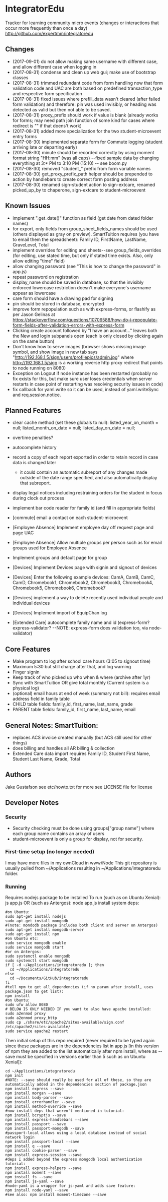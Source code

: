 # IntegratorEdu
Tracker for learning community micro events (changes or interactions that occur more frequently than once a day)
http://github.com/expertmm/integratoredu


## Changes
* (2017-09-01) do not allow making same username with different case, and allow different case when logging in
* (2017-08-31) condense and clean up web gui; make use of bootstrap classes
* (2017-08-31) trimmed redundant code from form handling now that form validation code and UAC are both based on predefined transaction_type and respective form specification
* (2017-08-31) fixed issues where prefill_data wasn't cleared (after failed form validation) and therefore: pin was used invisibly, or heading was detected as valid but then not able to be saved.
* (2017-08-31) proxy_prefix should work if value is blank (already works for forms; may need path join function of some kind for cases where redirect is "" if that doens't work)
* (2017-08-31) added more specialization for the two student-microevent entry forms
* (2017-08-30) implemented separate form for Commute logging (student arriving late or departing early)
* (2017-08-30) minute should be recorded correctly by using moment format string "HH:mm" (was all caps) --fixed sample data by changing everything at 3:* PM to 3:10 PM (15:10) -- see boom.py
* (2017-08-30) removed "student_" prefix from form variable names
* (2017-08-30) get_proxy_prefix_path helper should be prepended to action by handlebars to create correct form posting address
* (2017-08-30) renamed sign-student action to sign-extcare, renamed picked_up_by to chaperone, sign-extcare to student-microevent

## Known Issues
* implement ".get_date()" function as field (get date from dated folder names)
* for export, only fields from group_sheet_fields_names should be used (others displayed as gray on preview). SmartTuition requires (you have to email them the spreadsheet): Family ID, FirstName, LastName, GraveLevel, Total
* implement overrides for editing and sheets--see group_fields_overrides (for editing, use stated time, but only if stated time exists. Also, only allow editing "time" field)
* allow changing password (see "This is how to change the password" in app.js)
* repeat password on registration
* display_name should be saved in database, so that the invisibly enforced lowercase restriction doesn't make everyone's username appear as lowercase
* care form should have a drawing pad for signing
* pin should be stored in database, encrypted
* improve form repopulation such as with express-forms, or flashify as per Jason Gelinas at https://stackoverflow.com/questions/10706588/how-do-i-repopulate-form-fields-after-validation-errors-with-express-form
* Clicking create account followed by "I have an account..." leaves both the New and login subpanels open (each is only closed by clicking again on the same button)
* Don't know how to serve images (browser shows missing image symbol, and show image in new tab says "http://192.168.1.5/sign/users/profilepics/admin.jpg" where http://192.168.1.5/sign is a working reverse http proxy redirect that points to node running on 8080)
* Exception on Logout if node instance has been restarted (probably no fix exists for this, but make sure user loses credentials when server restarts in case point of restarting was resolving security issues in code)
* fix callback for yaml.write so it can be used, instead of yaml.writeSync and req.session.notice.

## Planned Features
* clear cache method (set these globals to null):
listed_year_on_month = null;
listed_month_on_date = null;
listed_day_on_date = null;

* overtime penalties?
* autocomplete history
* record a copy of each report exported in order to retain record in case data is changed later
    * it could contain an automatic subreport of any changes made outside of the date range specified, and also automatically display that subreport.
* display legal notices including restraining orders for the student in focus during clock out process
* implement bar code reader for family id (and fill in appropriate fields)
* [commute] email a contact on each student-microevent
* [Employee Absence] Implement employee day off request page and page UAC
* [Employee Absence] Allow multiple groups per person such as for email groups used for Employee Absence
* Implement groups and default page for group
* [Devices] Implement Devices page with signin and signout of devices
* [Devices] Enter the following example devices: CamA, CamB, CamC, CamD, Chromebook1, Chromebook2, Chromebook3, Chromebook4, Chromebook5, Chromebook6, Chromebook7
* [Devices] implement a way to delete recently used individual people and individual devices
* [Devices] Implement import of EquipChan log
* [Extended Care] autocomplete family name and id (express-form? express-validator? --NOTE: express-form does validation too, via node-validator)

## Core Features
* Make program to log after school care hours (3:05 to signout time)
* Maximum 5:30 but still charge after that, and log warning
* Finger signin
* Keep track of who picked up who when & where (archive after 1yr)
* Sync with SmartTuition OR give total monthly (Current system is a physical log)
* (optional) email hours at end of week (summary not bill): requires email address field in family table
* CHILD table fields: family_id, first_name, last_name, grade
* PARENT table fields: family_id, first_name, last_name, email

## General Notes: SmartTuition:
* replaces ACS invoice created manually (but ACS still used for other things)
* does billing and handles all AR billing & collection
* Extended Care data import requires Family ID, Student First Name, Student Last Name, Grade, Total


## Authors
Jake Gustafson
see etc/howto.txt for more
see LICENSE file for license

## Developer Notes
### Security
* Security checking must be done using groups["group name"] where each group name contains an array of users
* student-microevent is only a group for display, not for security. 
### First-time setup (no longer needed)
I may have more files in my ownCloud in www/Node
This git repository is usually pulled from ~/Applications resulting in ~/Applications/integratoredu folder.
### Running
Requires nodejs package to be installed
To run (such as on Ubuntu Xenial): js app.js
OR (such as Antergos): node app.js
install system deps:
```
#on Ubuntu:
sudo apt-get install nodejs
sudo apt-get install mongodb
#(note: mondodb package includes both client and server on Antergos)
sudo apt-get install mongodb-server
sudo apt-get install npm
#on Ubuntu etc:
sudo service mongodb enable
sudo service mongodb start
#or on Antergos:
sudo systemctl enable mongodb
sudo systemctl start mongodb
if [ -d ~/Applications/integratoredu ]; then
  cd ~/Applications/integratoredu
else
  cd ~/Documents/GitHub/integratoredu
fi
#tell npm to get all dependencies (if no param after install, uses package.json to get list):
npm install
#on Ubuntu:
sudo ufw allow 8080
# BELOW IS ONLY NEEDED IF you want to also have apache installed:
sudo a2enmod proxy
sudo a2enmod proxy_http
sudo cp ./share/etc/apache2/sites-available/sign.conf /etc/apache2/sites-available/
sudo service apache2 restart

```

Then initial setup of this repo required (never required to be typed again since these packages are in the dependencies list in app.js [in this version of npm they are added to the list automatically after npm install, where as --save must be specified in versions earlier than 5 such as on Ubuntu Xenial]):
```
cd ~/Applications/integratoredu
npm init
#NOTE: --save should really be used for all of these, so they are automatically added in the dependencies section of package.json
npm install express --save
npm install morgan --save
npm install body-parser --save
npm install errorhandler --save
npm install method-override --save
#now install deps that weren't mentioned in tutorial:
npm install bcryptjs --save
npm install express-handlebars --save
npm install passport --save
npm install passport-mongodb --save
#passport-local allows using a local database instead of social network login
npm install passport-local --save
npm install q --save
npm install cookie-parser --save
npm install express-session --save
#deps I added beyond the express mongodb local authentication tutorial:
npm install express-helpers --save
npm install moment --save
npm install fs --save
npm install js-yaml --save
#node-yaml is a wrapper for js-yaml and adds save feature:
npm install node-yaml --save
#see also: npm install moment-timezone --save
```
